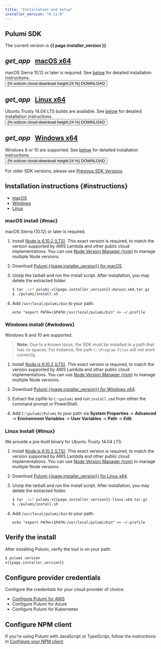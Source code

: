 ```yaml
---
title: "Installation and Setup"
installer_version: "0.11.0"
---
```


<!-- 
NOTE: To update this page with a new binary release, do the following:
- Update `installer_version` in the YAML front matter above. 
- Update changelog.md with the latest fixes in the release
-->

## Pulumi SDK 

The current version is **{{ page.installer_version }}**.

<div class="card-table">
    <div class="mdl-card mdl-shadow--2dp">
        <div class="mdl-card__title">
            <h2 class="mdl-card__title-text">
                <i class="material-icons">get_app</i>
                &nbsp;
                <a href="/install">macOS x64</a>
            </h2>
        </div>
        <div class="mdl-card__supporting-text">
            <span class="card-text">
                macOS Sierra 10.12 or later is required.
                See <a href="#mac">below</a> for detailed installation instructions.
            </span>
        </div>
        <div class="mdl-card__actions mdl-card--border">
            <a
                    id="macos-download-link"
                    href="/releases/pulumi-v{{page.installer_version}}-darwin.x64.tar.gz" role="button">
                <button class="mdl-button mdl-js-button mdl-button--raised mdl-button--colored">
                    {% octicon cloud-download height:24 %} DOWNLOAD
                </button>
            </a>
        </div>
    </div>
    <div class="mdl-card mdl-shadow--2dp">
        <div class="mdl-card__title">
            <h2 class="mdl-card__title-text">
                <i class="material-icons">get_app</i>
                &nbsp;
                <a href="/install">Linux x64</a>
            </h2>
        </div>
        <div class="mdl-card__supporting-text">
            <span class="card-text">
                Ubuntu Trusty 14.04 LTS builds are available.
                See <a href="#linux">below</a> for detailed installation instructions.
            </span>
        </div>
        <div class="mdl-card__actions mdl-card--border">
            <a
                    id="linux-download-link"
                    href="/releases/pulumi-v{{page.installer_version}}-linux.x64.tar.gz" role="button">
                <button class="mdl-button mdl-js-button mdl-button--raised mdl-button--colored">
                    {% octicon cloud-download height:24 %} DOWNLOAD
                </button>
            </a>
        </div>
    </div>
    <div class="mdl-card mdl-shadow--2dp">
        <div class="mdl-card__title">
            <h2 class="mdl-card__title-text">
                <i class="material-icons">get_app</i>
                &nbsp;
                <a href="/install">Windows x64</a>
            </h2>
        </div>
        <div class="mdl-card__supporting-text">
            <span class="card-text">
                Windows 8 or 10 are supported.
                See <a href="#windows">below</a> for detailed installation instructions.
            </span>
        </div>
        <div class="mdl-card__actions mdl-card--border">
            <a
                    id="windows-download-link"
                    href="/releases/pulumi-v{{page.installer_version}}-windows.x64.zip" role="button">
                <button class="mdl-button mdl-js-button mdl-button--raised mdl-button--colored">
                    {% octicon cloud-download height:24 %} DOWNLOAD
                </button>
            </a>
        </div>
    </div>
</div>

For older SDK versions, please see <a href="./changelog.html#all-versions">Previous SDK Versions</a>.

## Installation instructions {#instructions}

- [macOS](#mac)
- [Windows](#windows)
- [Linux](#linux)

### macOS install {#mac}

macOS Sierra (10.12) or later is required. 

1.  Install [Node.js 6.10.2 (LTS)](https://nodejs.org/dist/v6.10.2/node-v6.10.2.pkg). This exact version is required, to match the version supported by AWS Lambda and other public cloud implementations. You can use [Node Version Manager (nvm)](https://github.com/creationix/nvm) to manage multiple Node versions.

2.  Download [Pulumi {{page.installer_version}} for macOS](/releases/pulumi-v{{page.installer_version}}-darwin.x64.tar.gz).

3.  Unzip the tarball and run the install script. After installation, you may delete the extracted folder. 

    ```bash
    $ tar -xzf pulumi-v{{page.installer_version}}-darwin.x64.tar.gz
    $ ./pulumi/install.sh 
    ```

4.  Add `/usr/local/pulumi/bin` to your path:

    ```
    echo "export PATH=\$PATH:/usr/local/pulumi/bin" >> ~/.profile
    ```

### Windows install {#windows}

Windows 8 and 10 are supported.

<!-- 
Tracked by https://github.com/pulumi/home/issues/156. Not linked in the text, since "home" will not be open-sourced.
-->

> **Note:** Due to a known issue, the SDK must be installed in a path that has no spaces. For instance, the path `C:\Program Files` will not work correctly. 

1.  Install [Node.js 6.10.2 (LTS)](https://nodejs.org/dist/v6.10.2/node-v6.10.2-x64.msi). This exact version is required, to match the version supported by AWS Lambda and other public cloud implementations. You can use [Node Version Manager (nvm)](https://github.com/creationix/nvm) to manage multiple Node versions.

2.  Download [Pulumi {{page.installer_version}} for Windows x64](/releases/pulumi-v{{page.installer_version}}-windows.x64.zip).

3.  Extract the zipfile to `C:\pulumi` and run `install.cmd` from either the command prompt or PowerShell.

4. Add `C:\pulumi\Pulumi` to your path via **System Properties** -> **Advanced** -> **Environment Variables** -> **User Variables** -> **Path** -> **Edit**.

### Linux install {#linux}

We provide a pre-built binary for Ubuntu Trusty 14.04 LTS.

1.  Install [Node.js 6.10.2 (LTS)](https://nodejs.org/dist/v6.10.2/node-v6.10.2-linux-x64.tar.gz). This exact version is required, to match the version supported by AWS Lambda and other public cloud implementations. You can use [Node Version Manager (nvm)](https://github.com/creationix/nvm) to manage multiple Node versions.

2.  Download [Pulumi {{page.installer_version}} for Linux x64](/releases/pulumi-v{{page.installer_version}}-linux.x64.tar.gz).

3.  Unzip the tarball and run the install script. After installation, you may delete the extracted folder. 

    ```bash
    $ tar -xzf pulumi-v{{page.installer_version}}-linux.x64.tar.gz
    $ ./pulumi/install.sh
    ```

4.  Add `/usr/local/pulumi/bin` to your path:

    ```
    echo "export PATH=\$PATH:/usr/local/pulumi/bin" >> ~/.profile
    ```

## Verify the install

After installing Pulumi, verify the tool is on your path: 

```bash
$ pulumi version
v{{page.installer_version}}
```

## Configure provider credentials

Configure the credentials for your cloud provider of choice:
-   [Configure Pulumi for AWS](./aws-config.html)
-   Configure Pulumi for Azure
-   Configure Pulumi for Kubernetes

## Configure NPM client

If you're using Pulumi with JavaScript or TypeScript, follow the instructions in [Configure your NPM client](./configure-npm.html).

